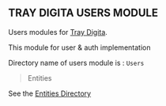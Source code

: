 ## TRAY DIGITA USERS MODULE

Users modules for [Tray Digita](https://github.com/ArrayAccess/TrayDigita).

This module for user & auth implementation

Directory name of users module is : `Users`

> Entities

See the [Entities Directory](Entities)
